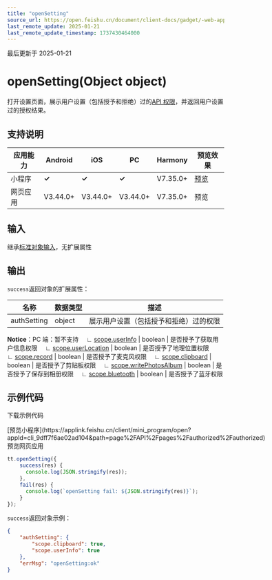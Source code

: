 ```yaml
---
title: "openSetting"
source_url: https://open.feishu.cn/document/client-docs/gadget/-web-app-api/open-ability/setting/opensetting
last_remote_update: 2025-01-21
last_remote_update_timestamp: 1737430464000
---
```

最后更新于 2025-01-21

# openSetting(Object object)

打开设置页面，展示用户设置（包括授予和拒绝）过的[API 权限](https://open.feishu.cn/document/uYjL24iN/uITMuITMuITM)，并返回用户设置过的授权结果。

## 支持说明

应用能力 | Android | iOS | PC | Harmony | 预览效果
--- | --- | --- | --- | --- | ---
小程序 | **✓** | **✓** | **✓** | V7.35.0+ | [预览](https://applink.feishu.cn/client/mini_program/open?appId=cli_9dff7f6ae02ad104&path=page%2FAPI%2Fpages%2Fauthorized%2Fauthorized)
网页应用 | V3.44.0+ | V3.44.0+ | V3.44.0+ | V7.35.0+ | 预览

## 输入

继承[标准对象输入](https://open.feishu.cn/document/uYjL24iN/ukzNy4SO3IjL5cjM)，无扩展属性

## 输出
`success`返回对象的扩展属性：

名称 | 数据类型 | 描述
--- | --- | ---
authSetting | object | 展示用户设置（包括授予和拒绝）过的权限  
**Notice**：PC 端：暂不支持
&emsp;∟&nbsp;[scope.userInfo](https://open.feishu.cn/document/uYjL24iN/uYzMx4iNzEjL2MTM) | boolean | 是否授予了获取用户信息权限
&emsp;∟&nbsp;[scope.userLocation](https://open.feishu.cn/document/uYjL24iN/uYzMx4iNzEjL2MTM) | boolean | 是否授予了地理位置权限
&emsp;∟&nbsp;[scope.record](https://open.feishu.cn/document/uYjL24iN/uYzMx4iNzEjL2MTM) | boolean | 是否授予了麦克风权限
&emsp;∟&nbsp;[scope.clipboard](https://open.feishu.cn/document/uYjL24iN/uYzMx4iNzEjL2MTM) | boolean | 是否授予了剪贴板权限
&emsp;∟&nbsp;[scope.writePhotosAlbum](https://open.feishu.cn/document/uYjL24iN/uYzMx4iNzEjL2MTM) | boolean | 是否授予了保存到相册权限
&emsp;∟&nbsp;[scope.bluetooth](https://open.feishu.cn/document/uYjL24iN/uYzMx4iNzEjL2MTM) | boolean | 是否授予了蓝牙权限

## 示例代码

<md-download-code href="https://open.feishu.cn/document/uYjL24iN/uYDM04iNwQjL2ADN" mobileDisplay="none">下载示例代码</md-download-code>

<div style="display: flex">
         [预览小程序](https://applink.feishu.cn/client/mini_program/open?appId=cli_9dff7f6ae02ad104&path=page%2FAPI%2Fpages%2Fauthorized%2Fauthorized)
          预览网页应用

</div> 

```js
tt.openSetting({ 
    success(res) {
      console.log(JSON.stringify(res));
    },
    fail(res) {
      console.log(`openSetting fail: ${JSON.stringify(res)}`);
    }
});
```

`success`返回对象示例：
```json
{
    "authSetting": {
        "scope.clipboard": true,
        "scope.userInfo": true
    },
    "errMsg": "openSetting:ok"
}
```
